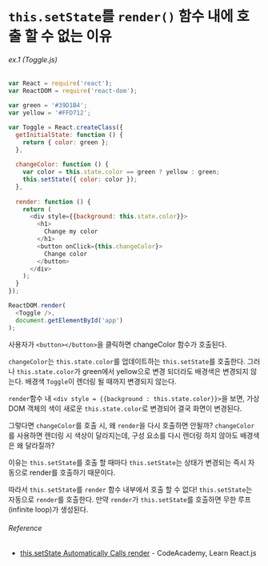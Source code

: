 # `this.setState`를 `render()` 함수 내에 호출 할 수 없는 이유

###### ex.1 (Toggle.js)
```javascript
var React = require('react');
var ReactDOM = require('react-dom');

var green = '#39D1B4';
var yellow = '#FFD712';

var Toggle = React.createClass({
  getInitialState: function () {
    return { color: green };
  },
  
  changeColor: function () {
    var color = this.state.color == green ? yellow : green;
    this.setState({ color: color });
  },
  
  render: function () {
    return (
      <div style={{background: this.state.color}}>
        <h1>
          Change my color
        </h1>
        <button onClick={this.changeColor}>
          Change color
        </button>
      </div>
    );
  }
});

ReactDOM.render(
  <Toggle />,
  document.getElementById('app')
);
```

사용자가 `<button></button>`을 클릭하면 changeColor 함수가 호출된다. 

`changeColor`는 `this.state.color`를 업데이트하는 `this.setState`를 호출한다. 그러나 `this.state.color`가 green에서 yellow으로 변경 되더라도 배경색은 변경되지 않는다. 배경색 `Toggle`이 렌더링 될 때까지 변경되지 않는다.

`render`함수 내 `<div style = {{background : this.state.color}}>`을 보면, 가상 DOM 객체의 색이 새로운 `this.state.color`로 변경되어 결국 화면이 변경된다.

그렇다면 `changeColor`를 호출 시, 왜 `render`을 다시 호출하면 안될까? `changeColor`를 사용하면 렌더링 시 색상이 달라지는데, 구성 요소를 다시 렌더링 하지 않아도 배경색은 왜 달라질까?

이유는 `this.setState`를 호출 할 때마다 `this.setState`는 상태가 변경되는 즉시 자동으로 render를 호출하기 때문이다.

따라서 `this.setState`를 `render` 함수 내부에서 호출 할 수 없다! `this.setState`는 자동으로 `render`를 호출한다. 만약 `render`가 `this.setState`를 호출하면 무한 루프(infinite loop)가 생성된다.

###### Reference
* [this.setState Automatically Calls render](https://www.codecademy.com/courses/react-101/lessons/this-state/exercises/this-setstate-automatic-render?action=lesson_resume) - CodeAcademy, Learn React.js  
